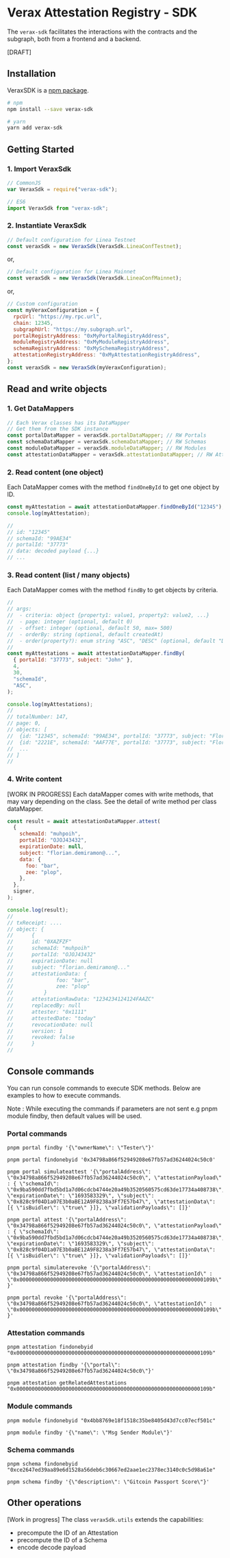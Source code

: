 # Verax Attestation Registry - SDK

The `verax-sdk` facilitates the interactions with the contracts and the subgraph, both from a frontend and a backend.

[DRAFT]

## Installation

VeraxSDK is a [npm package](https://www.npmjs.com/package/verax-sdk/).

```bash
# npm
npm install --save verax-sdk
```

```bash
# yarn
yarn add verax-sdk
```

## Getting Started

### 1. Import VeraxSdk

```js
// CommonJS
var VeraxSdk = require("verax-sdk");
```

```js
// ES6
import VeraxSdk from "verax-sdk";
```

### 2. Instantiate VeraxSdk

```js
// Default configuration for Linea Testnet
const veraxSdk = new VeraxSdk(VeraxSdk.LineaConfTestnet);
```

or,

```js
// Default configuration for Linea Mainnet
const veraxSdk = new VeraxSdk(VeraxSdk.LineaConfMainnet);
```

or,

```js
// Custom configuration
const myVeraxConfiguration = {
  rpcUrl: "https://my.rpc.url",
  chain: 12345,
  subgraphUrl: "https://my.subgraph.url",
  portalRegistryAddress: "0xMyPortalRegistryAddress",
  moduleRegistryAddress: "0xMyModuleRegistryAddress",
  schemaRegistryAddress: "0xMySchemaRegistryAddress",
  attestationRegistryAddress: "0xMyAttestationRegistryAddress",
};
const veraxSdk = new VeraxSdk(myVeraxConfiguration);
```

## Read and write objects

### 1. Get DataMappers

```js
// Each Verax classes has its DataMapper
// Get them from the SDK instance
const portalDataMapper = veraxSdk.portalDataMapper; // RW Portals
const schemaDataMapper = veraxSdk.schemaDataMapper; // RW Schemas
const moduleDataMapper = veraxSdk.moduleDataMapper; // RW Modules
const attestationDataMapper = veraxSdk.attestationDataMapper; // RW Attestations
```

### 2. Read content (one object)

Each DataMapper comes with the method `findOneById` to get one object by ID.

```js
const myAttestation = await attestationDataMapper.findOneById("12345");
console.log(myAttestation);

//
// id: "12345"
// schemaId: "99AE34"
// portalId: "37773"
// data: decoded payload {...}
// ...
```

### 3. Read content (list / many objects)

Each DataMapper comes with the method `findBy` to get objects by criteria.

```js
//
// args:
// 	- criteria: object {property1: value1, property2: value2, ...}
// 	- page: integer (optional, default 0)
// 	- offset: integer (optional, default 50, max= 500)
// 	- orderBy: string (optional, default createdAt)
// 	- order(property?): enum string "ASC", "DESC" (optional, default "DESC")
//
const myAttestations = await attestationDataMapper.findBy(
  { portalId: "37773", subject: "John" },
  4,
  30,
  "schemaId",
  "ASC",
);

console.log(myAttestations);
//
// totalNumber: 147,
// page: 0,
// objects: [
// 	{id: "12345", schemaId: "99AE34", portalId: "37773", subject: "Florian", ...},
// 	{id: "2221E", schemaId: "AAF77E", portalId: "37773", subject: "Florian", ...},
// 	...
// ]
//
```

### 4. Write content

[WORK IN PROGRESS] Each dataMapper comes with write methods, that may vary depending on the class. See the detail of
write method per class dataMapper.

```js
const result = await attestationDataMapper.attest(
  {
    schemaId: "muhpoih",
    portalId: "OJOJ43432",
    expirationDate: null,
    subject: "florian.demiramon@...",
    data: {
      foo: "bar",
      zee: "plop",
    },
  },
  signer,
);

console.log(result);
//
// txReceipt: ....
// object: {
//		{
//		id: "0XAZFZF"
//		schemaId: "muhpoih"
//		portalId: "OJOJ43432"
//		expirationDate: null
//		subject: "florian.demiramon@..."
//		attestationData: {
//				foo: "bar",
//				zee: "plop"
//			}
//		attestationRawData: "1234234124124FAAZC"
//		replacedBy: null
//		attester: "0x1111"
//		attestedDate: "today"
//		revocationDate: null
//		version: 1
//		revoked: false
//		}
//
```

## Console commands

You can run console commands to execute SDK methods. Below are examples to how to execute commands.

Note : While executing the commands if parameters are not sent e.g pnpm module findby, then default values will be used.

### Portal commands

```
pnpm portal findby '{\"ownerName\": \"Tester\"}'

pnpm portal findonebyid '0x34798a866f52949208e67fb57ad36244024c50c0'

pnpm portal simulateattest '{\"portalAddress\": \"0x34798a866f52949208e67fb57ad36244024c50c0\", \"attestationPayload\" : { \"schemaId\": \"0x9ba590dd7fbd5bd1a7d06cdcb4744e20a49b3520560575cd63de17734a408738\", \"expirationDate\": \"1693583329\", \"subject\": \"0x828c9f04D1a07E3b0aBE12A9F8238a3Ff7E57b47\", \"attestationData\": [{ \"isBuidler\": \"true\" }]}, \"validationPayloads\": []}'

pnpm portal attest '{\"portalAddress\": \"0x34798a866f52949208e67fb57ad36244024c50c0\", \"attestationPayload\" : { \"schemaId\": \"0x9ba590dd7fbd5bd1a7d06cdcb4744e20a49b3520560575cd63de17734a408738\", \"expirationDate\": \"1693583329\", \"subject\": \"0x828c9f04D1a07E3b0aBE12A9F8238a3Ff7E57b47\", \"attestationData\": [{ \"isBuidler\": \"true\" }]}, \"validationPayloads\": []}'

pnpm portal simulaterevoke '{\"portalAddress\": \"0x34798a866f52949208e67fb57ad36244024c50c0\", \"attestationId\" : \"0x000000000000000000000000000000000000000000000000000000000000109b\" }'

pnpm portal revoke '{\"portalAddress\": \"0x34798a866f52949208e67fb57ad36244024c50c0\", \"attestationId\" : \"0x000000000000000000000000000000000000000000000000000000000000109b\" }'
```

### Attestation commands

```
pnpm attestation findonebyid "0x000000000000000000000000000000000000000000000000000000000000109b"

pnpm attestation findby '{\"portal\": \"0x34798a866f52949208e67fb57ad36244024c50c0\"}'

pnpm attestation getRelatedAttestations "0x000000000000000000000000000000000000000000000000000000000000109b"
```

### Module commands

```
pnpm module findonebyid "0x4bb8769e18f1518c35be8405d43d7cc07ecf501c"

pnpm module findby '{\"name\": \"Msg Sender Module\"}'
```

### Schema commands

```
pnpm schema findonebyid "0xce2647ed39aa89e6d1528a56deb6c30667ed2aae1ec2378ec3140c0c5d98a61e"

pnpm schema findby '{\"description\": \"Gitcoin Passport Score\"}'
```

## Other operations

[Work in progress] The class `veraxSdk.utils` extends the capabilities:

- precompute the ID of an Attestation
- precompute the ID of a Schema
- encode decode payload
